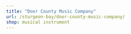 ```yaml
---
title: "Door County Music Company"
url: /sturgeon-bay/door-county-music-company/
shop: musical instrument
---
```

